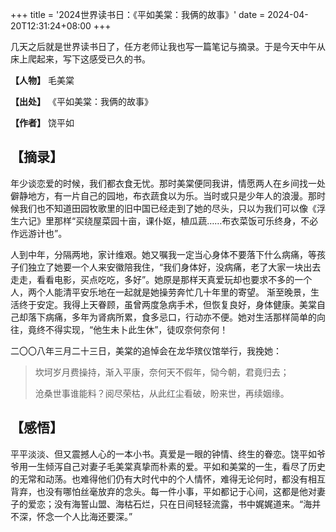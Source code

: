 +++
title = '2024世界读书日：《平如美棠：我俩的故事》'
date = 2024-04-20T12:31:24+08:00
+++

几天之后就是世界读书日了，任方老师让我也写一篇笔记与摘录。于是今天中午从床上爬起来，写下这感受已久的书。

<!--more-->

**【人物】** 毛美棠

**【出处】** 《平如美棠：我俩的故事》

**【作者】** 饶平如

## 【摘录】

年少谈恋爱的时候，我们都衣食无忧。那时美棠便同我讲，情愿两人在乡间找一处僻静地方，有一片自己的园地，布衣蔬食以为乐。当时或只是少年人的浪漫。那时候我们也不知道田园牧歌里的旧中国已经走到了她的尽头，只以为我们可以像《浮生六记》里那样“买绕屋菜园十亩，课仆妪，植瓜蔬……布衣菜饭可乐终身，不必作远游计也”。

人到中年，分隔两地，家计维艰。她又嘱我一定当心身体不要落下什么病痛，等孩子们独立了她要一个人来安徽陪我住，“我们身体好，没病痛，老了大家一块出去走走，看看电影，买点吃吃，多好”。她原是那样天真爱玩却也要求不多的一个人，两个人能清平安乐地在一起就是她操劳奔忙几十年里的寄望。
渐至晚景，生活终于安定。我得上天眷顾，虽曾两度急病手术，但恢复良好，身体健康。美棠自己却落下病痛，多年为肾病所累，食多忌口，行动亦不便。她对生活那样简单的向往，竟终不得实现，“他生未卜此生休”，徒叹奈何奈何！

二〇〇八年三月二十三日，美棠的追悼会在龙华殡仪馆举行，我挽她：

> 坎坷岁月费操持，渐入平康，奈何天不假年，恸今朝，君竟归去；
>
> 沧桑世事谁能料？阅尽荣枯，从此红尘看破，盼来世，再续姻缘。

## 【感悟】

平平淡淡、但又震撼人心的一本小书。真爱是一眼的钟情、终生的眷恋。饶平如爷爷用一生倾泻自己对妻子毛美棠真挚而朴素的爱。平如和美棠的一生，看尽了历史的无常和动荡。也难得他们仍有大时代中的个人情怀，难得无论何时，都没有相互背弃，也没有哪怕丝毫放弃的念头。每一件小事，平如都记于心间，这都是他对妻子的爱恋；没有海誓山盟、海枯石烂，只在日间轻轻流露，书中娓娓道来。“海并不深，怀念一个人比海还要深。”

 


